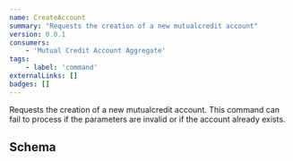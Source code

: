 ```yaml
---
name: CreateAccount
summary: "Requests the creation of a new mutualcredit account"
version: 0.0.1
consumers:
    - 'Mutual Credit Account Aggregate'
tags:
    - label: 'command'
externalLinks: []
badges: []
---
```

Requests the creation of a new mutualcredit account. This command can fail to process if the parameters are invalid or if the account already exists.

<Mermaid />

## Schema
<SchemaViewer />